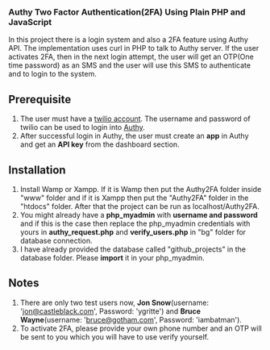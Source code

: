 ### Authy Two Factor Authentication(2FA) Using Plain PHP and JavaScript
In this project there is a login system and also a 2FA feature using Authy API. The implementation uses curl in PHP to talk to Authy server. If the user activates 2FA, then in the next login attempt, the user will get an OTP(One time password) as an SMS and the user will use this SMS to authenticate and to login to the system. 

## Prerequisite
1. The user must have a [twilio account](https://www.twilio.com/). The username and password of twilio can be used to login into [Authy](https://authy.com/). 
2. After successful login in Authy, the user must create an **app** in Authy and get an **API key** from the dashboard section.

## Installation
1. Install Wamp or Xampp. If it is Wamp then put the Authy2FA folder inside "www" folder and if it is Xampp then put the "Authy2FA" folder in the "htdocs" folder. After that the project can be run as localhost/Authy2FA.
2. You might already have a **php_myadmin** with **username and password** and if this is the case then replace the php_myadmin credentials with yours in **authy_request.php** and **verify_users.php** in "bg" folder for database connection. 
3. I have already provided the database called "github_projects" in the database folder. Please **import** it in your php_myadmin.

## Notes
 1. There are only two test users now, **Jon Snow**(username: 'jon@castleblack.com', Password: 'ygritte') and **Bruce Wayne**(username: 'bruce@gotham.com', Password: 'iambatman'). 
 2. To activate 2FA, please provide your own phone number and an OTP will be sent to you which you will have to use verify yourself.

